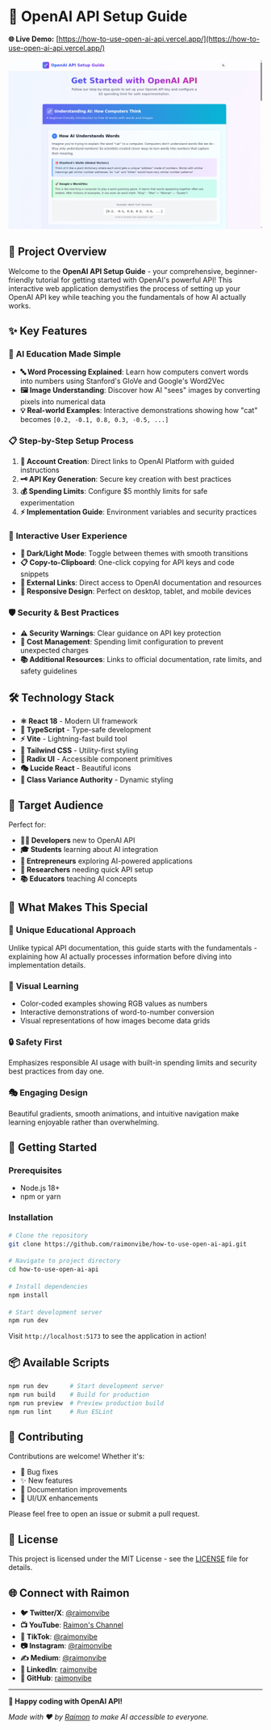 # 🎯 OpenAI API Setup Guide

**🌐 Live Demo:** [https://how-to-use-open-ai-api.vercel.app/](https://how-to-use-open-ai-api.vercel.app/)

![OpenAI API Setup Guide Screenshot](preview.png)

## 🚀 Project Overview

Welcome to the **OpenAI API Setup Guide** - your comprehensive, beginner-friendly tutorial for getting started with OpenAI's powerful API! This interactive web application demystifies the process of setting up your OpenAI API key while teaching you the fundamentals of how AI actually works.

## ✨ Key Features

### 🧠 **AI Education Made Simple**
- **🔤 Word Processing Explained**: Learn how computers convert words into numbers using Stanford's GloVe and Google's Word2Vec
- **🖼️ Image Understanding**: Discover how AI "sees" images by converting pixels into numerical data
- **💡 Real-world Examples**: Interactive demonstrations showing how "cat" becomes `[0.2, -0.1, 0.8, 0.3, -0.5, ...]`

### 📋 **Step-by-Step Setup Process**
1. **🔐 Account Creation**: Direct links to OpenAI Platform with guided instructions
2. **🗝️ API Key Generation**: Secure key creation with best practices
3. **💰 Spending Limits**: Configure $5 monthly limits for safe experimentation
4. **⚡ Implementation Guide**: Environment variables and security practices

### 🎨 **Interactive User Experience**
- **🌙 Dark/Light Mode**: Toggle between themes with smooth transitions
- **📋 Copy-to-Clipboard**: One-click copying for API keys and code snippets
- **🔗 External Links**: Direct access to OpenAI documentation and resources
- **📱 Responsive Design**: Perfect on desktop, tablet, and mobile devices

### 🛡️ **Security & Best Practices**
- **⚠️ Security Warnings**: Clear guidance on API key protection
- **💸 Cost Management**: Spending limit configuration to prevent unexpected charges
- **📚 Additional Resources**: Links to official documentation, rate limits, and safety guidelines

## 🛠️ Technology Stack

- **⚛️ React 18** - Modern UI framework
- **📘 TypeScript** - Type-safe development
- **⚡ Vite** - Lightning-fast build tool
- **🎨 Tailwind CSS** - Utility-first styling
- **🧩 Radix UI** - Accessible component primitives
- **🎭 Lucide React** - Beautiful icons
- **🌈 Class Variance Authority** - Dynamic styling

## 🎯 Target Audience

Perfect for:
- **👨‍💻 Developers** new to OpenAI API
- **🎓 Students** learning about AI integration
- **🚀 Entrepreneurs** exploring AI-powered applications
- **🔬 Researchers** needing quick API setup
- **📚 Educators** teaching AI concepts

## 🌟 What Makes This Special

### 🎪 **Unique Educational Approach**
Unlike typical API documentation, this guide starts with the fundamentals - explaining how AI actually processes information before diving into implementation details.

### 🎨 **Visual Learning**
- Color-coded examples showing RGB values as numbers
- Interactive demonstrations of word-to-number conversion
- Visual representations of how images become data grids

### 🔒 **Safety First**
Emphasizes responsible AI usage with built-in spending limits and security best practices from day one.

### 🎭 **Engaging Design**
Beautiful gradients, smooth animations, and intuitive navigation make learning enjoyable rather than overwhelming.

## 🚀 Getting Started

### Prerequisites
- Node.js 18+ 
- npm or yarn

### Installation

```bash
# Clone the repository
git clone https://github.com/raimonvibe/how-to-use-open-ai-api.git

# Navigate to project directory
cd how-to-use-open-ai-api

# Install dependencies
npm install

# Start development server
npm run dev
```

Visit `http://localhost:5173` to see the application in action!

## 📦 Available Scripts

```bash
npm run dev      # Start development server
npm run build    # Build for production
npm run preview  # Preview production build
npm run lint     # Run ESLint
```

## 🤝 Contributing

Contributions are welcome! Whether it's:
- 🐛 Bug fixes
- ✨ New features
- 📝 Documentation improvements
- 🎨 UI/UX enhancements

Please feel free to open an issue or submit a pull request.

## 📄 License

This project is licensed under the MIT License - see the [LICENSE](LICENSE) file for details.

## 🌐 Connect with Raimon

- **🐦 Twitter/X**: [@raimonvibe](https://x.com/raimonvibe/)
- **📺 YouTube**: [Raimon's Channel](https://www.youtube.com/channel/UCDGDNuYb2b2Ets9CYCNVbuA/videos/)
- **📱 TikTok**: [@raimonvibe](https://www.tiktok.com/@raimonvibe/)
- **📷 Instagram**: [@raimonvibe](https://www.instagram.com/raimonvibe/)
- **✍️ Medium**: [@raimonvibe](https://medium.com/@raimonvibe/)
- **💼 LinkedIn**: [raimonvibe](https://www.linkedin.com/in/raimonvibe/)
- **🐙 GitHub**: [raimonvibe](https://github.com/raimonvibe/)

---

**🎉 Happy coding with OpenAI API!** 

*Made with ❤️ by [Raimon](https://github.com/raimonvibe) to make AI accessible to everyone.*
